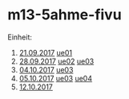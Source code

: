 # m13-5ahme-fivu
Einheit: 
1. [21.09.2017](https://github.com/HTLMechatronics/m13-5ahme-fivu/blob/ritmam13/docs/21.09.2017.md) [ue01](https://github.com/HTLMechatronics/m13-5ahme-fivu/tree/ritmam13/projects/ue01)
2. [28.09.2017](https://github.com/HTLMechatronics/m13-5ahme-fivu/blob/ritmam13/docs/28.09.0217%20.md) [ue02](https://github.com/HTLMechatronics/m13-5ahme-fivu/tree/ritmam13/projects/ue02) [ue03](https://github.com/HTLMechatronics/m13-5ahme-fivu/tree/ritmam13/projects/ue03)
3. [04.10.2017](https://github.com/HTLMechatronics/m13-5ahme-fivu/blob/ritmam13/docs/17.10.04.md) [ue03](https://github.com/HTLMechatronics/m13-5ahme-fivu/tree/ritmam13/projects/ue03)
4. [05.10.2017](https://github.com/HTLMechatronics/m13-5ahme-fivu/blob/ritmam13/docs/17.10.05.md) [ue03](https://github.com/HTLMechatronics/m13-5ahme-fivu/tree/ritmam13/projects/ue03) [ue04](https://github.com/HTLMechatronics/m13-5ahme-fivu/tree/ritmam13/projects/ue04)
5. [12.10.2017]()
